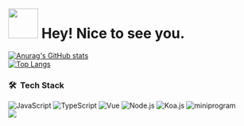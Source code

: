<h1><img src="https://github.com/yj666/images/blob/master/top.gif" width="60"/> Hey! Nice to see you. </h1>   
  
[![Anurag's GitHub stats](https://github-readme-stats.vercel.app/api?username=yj666&show_icons=true)](https://github.com/anuraghazra/github-readme-stats)  
[![Top Langs](https://github-readme-stats.vercel.app/api/top-langs/?username=yj666&layout=compact)](https://github.com/anuraghazra/github-readme-stats)  
### 🛠 &nbsp;Tech Stack
![JavaScript](https://img.shields.io/badge/-JavaScript-333333?style=flat&logo=javascript)
![TypeScript](https://img.shields.io/badge/-TypeScript-333333?style=flat&logo=typescript)
![Vue](https://img.shields.io/badge/-Vue-333333?style=flat&logo=vue.js)
![Node.js](https://img.shields.io/badge/-Node-333333?style=flat&logo=node.js)
![Koa.js](https://img.shields.io/badge/-Koa2-333333?style=flat&logo=koa.js)
![miniprogram](https://img.shields.io/badge/-Miniprogram-333333?style=flat&logo=wechat)  
![](https://visitor-badge.glitch.me/badge?page_id=yj666)  
